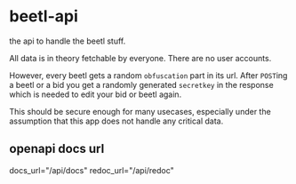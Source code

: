 # beetl-api

the api to handle the beetl stuff.

All data is in theory fetchable by everyone. There are no user accounts.

However, every beetl gets a random `obfuscation` part in its url.
After `POST`ing a beetl or a bid you get a randomly generated `secretkey` in
the response which is needed to edit your bid or beetl again.

This should be secure enough for many usecases, especially under the assumption
that this app does not handle any critical data.


## openapi docs url

docs_url="/api/docs"
redoc_url="/api/redoc"
